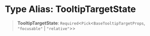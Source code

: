# Type Alias: TooltipTargetState

> **TooltipTargetState**: `Required`\<`Pick`\<`BaseTooltipTargetProps`, `"focusable"` \| `"relative"`\>\>
